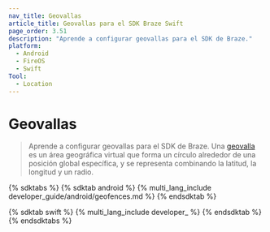 ```yaml
---
nav_title: Geovallas
article_title: Geovallas para el SDK Braze Swift
page_order: 3.51
description: "Aprende a configurar geovallas para el SDK de Braze."
platform:
  - Android
  - FireOS
  - Swift
Tool:
  - Location
---
```


# Geovallas

> Aprende a configurar geovallas para el SDK de Braze. Una [geovalla]({{site.baseurl}}/user_guide/engagement_tools/locations_and_geofences#about-locations-and-geofences) es un área geográfica virtual que forma un círculo alrededor de una posición global específica, y se representa combinando la latitud, la longitud y un radio.

{% sdktabs %}
{% sdktab android %}
{% multi_lang_include developer_guide/android/geofences.md %}
{% endsdktab %}

{% sdktab swift %}
{% multi_lang_include developer_ %}
{% endsdktab %}
{% endsdktabs %}

